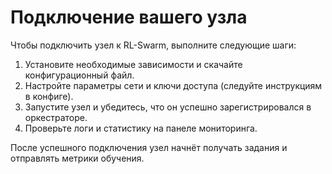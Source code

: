 # Подключение вашего узла

Чтобы подключить узел к RL-Swarm, выполните следующие шаги:

1. Установите необходимые зависимости и скачайте конфигурационный файл.
2. Настройте параметры сети и ключи доступа (следуйте инструкциям в конфиге).
3. Запустите узел и убедитесь, что он успешно зарегистрировался в оркестраторе.
4. Проверьте логи и статистику на панеле мониторинга.

После успешного подключения узел начнёт получать задания и отправлять метрики обучения.

